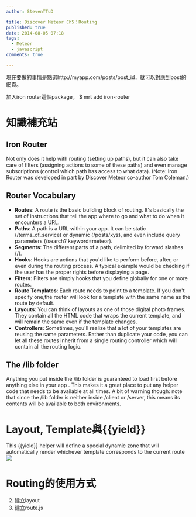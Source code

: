 ```yaml
---
author: StevenTTuD

title: Discover Meteor Ch5：Routing
published: true
date: 2014-08-05 07:18
tags:
  - Meteor
  - javascript
comments: true

---
```

現在要做的事情是點選http://myapp.com/posts/post_id，就可以對應到post的網頁。


加入iron router這個package。
$ mrt add iron-router

# 知識補充站

## Iron Router
Not only does it help with routing (setting up paths), but it can also take care of filters (assigning actions to some of these paths) and even manage subscriptions (control which path has access to what data). (Note: Iron Router was developed in part by Discover Meteor co-author Tom Coleman.)

## Router Vocabulary

- **Routes**: A route is the basic building block of routing. It's basically the set of instructions that tell the app where to go and what to do when it encounters a URL.
- **Paths**: A path is a URL within your app. It can be static (/terms_of_service) or dynamic (/posts/xyz), and even include query parameters (/search? keyword=meteor).
- **Segments**: The different parts of a path, delimited by forward slashes (/).
- **Hooks**: Hooks are actions that you'd like to perform before, after, or even during the routing process. A typical example would be checking if the user has the proper rights before displaying a page.
- **Filters**: Filters are simply hooks that you define globally for one or more routes.
- **Route Templates**: Each route needs to point to a template. If you don't specify one,the router will look for a template with the same name as the route by default.
- **Layouts**: You can think of layouts as one of those digital photo frames. They contain all the HTML code that wraps the current template, and will remain the same even if the template changes.
- **Controllers**: Sometimes, you'll realize that a lot of your templates are reusing the same parameters. Rather than duplicate your code, you can let all these routes inherit from a single routing controller which will contain all the routing logic.

## The /lib folder
Anything you put inside the /lib folder is guaranteed to load first before anything else in your app . This makes it a great place to put any helper code that needs to be available at all times.
A bit of warning though: note that since the /lib folder is neither inside /client or /server, this means its contents will be available to both environments.

# Layout, Template與{{yield}}
This {{yield}} helper will define a special dynamic zone that will automatically render whichever template corresponds to the current route
![](https://lh5.googleusercontent.com/fF4eK0g64rmCDr44cdBam6d--3ldM46wZK0Oalhftws=w1192-h986-no)

# Routing的使用方式

2. 建立layout
3. 建立route.js